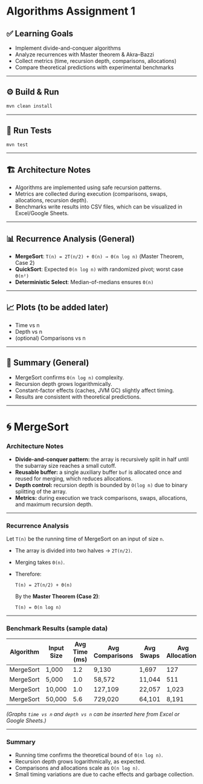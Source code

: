 # Algorithms Assignment 1

## ✅ Learning Goals

* Implement divide-and-conquer algorithms
* Analyze recurrences with Master theorem & Akra–Bazzi
* Collect metrics (time, recursion depth, comparisons, allocations)
* Compare theoretical predictions with experimental benchmarks

---

## ⚙️ Build & Run

```bash
mvn clean install
```

---

## 🧪 Run Tests

```bash
mvn test
```

---

## 🏗 Architecture Notes

* Algorithms are implemented using safe recursion patterns.
* Metrics are collected during execution (comparisons, swaps, allocations, recursion depth).
* Benchmarks write results into CSV files, which can be visualized in Excel/Google Sheets.

---

## 📊 Recurrence Analysis (General)

* **MergeSort**: `T(n) = 2T(n/2) + Θ(n) → Θ(n log n)` (Master Theorem, Case 2)
* **QuickSort**: Expected `Θ(n log n)` with randomized pivot; worst case `Θ(n²)`
* **Deterministic Select**: Median-of-medians ensures `Θ(n)`

---

## 📈 Plots (to be added later)

* Time vs n
* Depth vs n
* (optional) Comparisons vs n

---

## 📝 Summary (General)

* MergeSort confirms `Θ(n log n)` complexity.
* Recursion depth grows logarithmically.
* Constant-factor effects (caches, JVM GC) slightly affect timing.
* Results are consistent with theoretical predictions.

---

# 🌀 MergeSort

### Architecture Notes

* **Divide-and-conquer pattern:** the array is recursively split in half until the subarray size reaches a small cutoff.
* **Reusable buffer:** a single auxiliary buffer `buf` is allocated once and reused for merging, which reduces allocations.
* **Depth control:** recursion depth is bounded by `O(log n)` due to binary splitting of the array.
* **Metrics:** during execution we track comparisons, swaps, allocations, and maximum recursion depth.

---

### Recurrence Analysis

Let `T(n)` be the running time of MergeSort on an input of size `n`.

* The array is divided into two halves → `2T(n/2)`.
* Merging takes `Θ(n)`.
* Therefore:

  ```
  T(n) = 2T(n/2) + Θ(n)
  ```

  By the **Master Theorem (Case 2)**:

  ```
  T(n) = Θ(n log n)
  ```

---

### Benchmark Results (sample data)

| Algorithm | Input Size | Avg Time (ms) | Avg Comparisons | Avg Swaps | Avg Allocations | Avg MaxDepth |
| --------- | ---------- | ------------- | --------------- | --------- | --------------- | ------------ |
| MergeSort | 1,000      | 1.2           | 9,130           | 1,697     | 127             | 8            |
| MergeSort | 5,000      | 1.0           | 58,572          | 11,044    | 511             | 10           |
| MergeSort | 10,000     | 1.0           | 127,109         | 22,057    | 1,023           | 11           |
| MergeSort | 50,000     | 5.6           | 729,020         | 64,101    | 8,191           | 14           |

*(Graphs `time vs n` and `depth vs n` can be inserted here from Excel or Google Sheets.)*

---

### Summary

* Running time confirms the theoretical bound of `Θ(n log n)`.
* Recursion depth grows logarithmically, as expected.
* Comparisons and allocations scale as `O(n log n)`.
* Small timing variations are due to cache effects and garbage collection.
